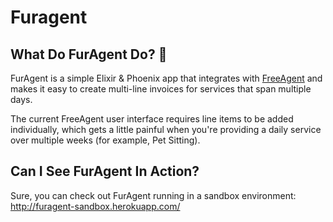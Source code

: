# Furagent

## What Do FurAgent Do? 🚗
FurAgent is a simple Elixir & Phoenix app that integrates with [FreeAgent](https://www.freeagent.com) and makes it easy to create multi-line invoices for services that span multiple days.  

The current FreeAgent user interface requires line items to be added individually, which gets a little painful when you're providing a daily service over multiple weeks (for example, Pet Sitting).

## Can I See FurAgent In Action?
Sure, you can check out FurAgent running in a sandbox environment:
http://furagent-sandbox.herokuapp.com/
